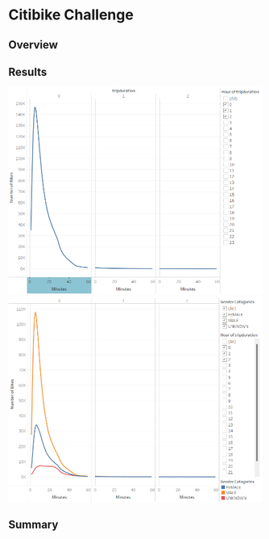 # Citibike Challenge
## Overview
## Results
![image](https://github.com/awill1786/bikesharing/blob/main/Resources/Checkout%20Times%20for%20Users.png?raw=true)
![image](https://github.com/awill1786/bikesharing/blob/main/Resources/Checkout%20Times%20by%20Gender.png?raw=true)
## Summary

